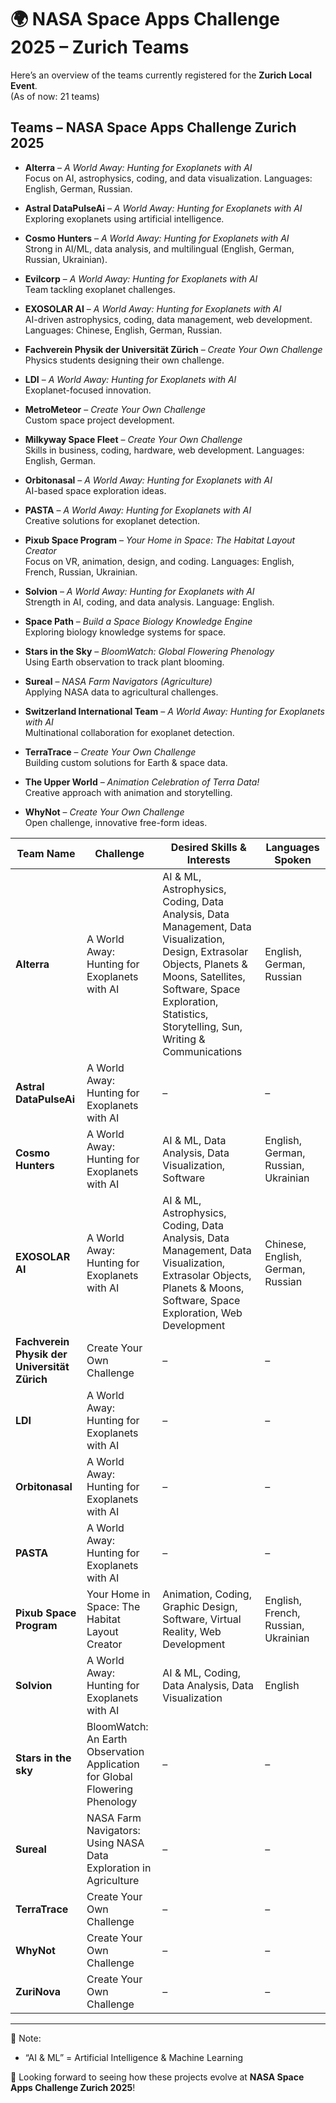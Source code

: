 # 🌍 NASA Space Apps Challenge 2025 – Zurich Teams

Here’s an overview of the teams currently registered for the **Zurich Local Event**.  
(As of now: 21 teams)

## Teams – NASA Space Apps Challenge Zurich 2025

- **Alterra** – *A World Away: Hunting for Exoplanets with AI*  
  Focus on AI, astrophysics, coding, and data visualization. Languages: English, German, Russian.

- **Astral DataPulseAi** – *A World Away: Hunting for Exoplanets with AI*  
  Exploring exoplanets using artificial intelligence.

- **Cosmo Hunters** – *A World Away: Hunting for Exoplanets with AI*  
  Strong in AI/ML, data analysis, and multilingual (English, German, Russian, Ukrainian).

- **Evilcorp** – *A World Away: Hunting for Exoplanets with AI*  
  Team tackling exoplanet challenges.

- **EXOSOLAR AI** – *A World Away: Hunting for Exoplanets with AI*  
  AI-driven astrophysics, coding, data management, web development. Languages: Chinese, English, German, Russian.

- **Fachverein Physik der Universität Zürich** – *Create Your Own Challenge*  
  Physics students designing their own challenge.

- **LDI** – *A World Away: Hunting for Exoplanets with AI*  
  Exoplanet-focused innovation.

- **MetroMeteor** – *Create Your Own Challenge*  
  Custom space project development.

- **Milkyway Space Fleet** – *Create Your Own Challenge*  
  Skills in business, coding, hardware, web development. Languages: English, German.

- **Orbitonasal** – *A World Away: Hunting for Exoplanets with AI*  
  AI-based space exploration ideas.

- **PASTA** – *A World Away: Hunting for Exoplanets with AI*  
  Creative solutions for exoplanet detection.

- **Pixub Space Program** – *Your Home in Space: The Habitat Layout Creator*  
  Focus on VR, animation, design, and coding. Languages: English, French, Russian, Ukrainian.

- **Solvion** – *A World Away: Hunting for Exoplanets with AI*  
  Strength in AI, coding, and data analysis. Language: English.

- **Space Path** – *Build a Space Biology Knowledge Engine*  
  Exploring biology knowledge systems for space.

- **Stars in the Sky** – *BloomWatch: Global Flowering Phenology*  
  Using Earth observation to track plant blooming.

- **Sureal** – *NASA Farm Navigators (Agriculture)*  
  Applying NASA data to agricultural challenges.

- **Switzerland International Team** – *A World Away: Hunting for Exoplanets with AI*  
  Multinational collaboration for exoplanet detection.

- **TerraTrace** – *Create Your Own Challenge*  
  Building custom solutions for Earth & space data.

- **The Upper World** – *Animation Celebration of Terra Data!*  
  Creative approach with animation and storytelling.

- **WhyNot** – *Create Your Own Challenge*  
  Open challenge, innovative free-form ideas.


| Team Name | Challenge | Desired Skills & Interests | Languages Spoken |
|-----------|-----------|----------------------------|------------------|
| **Alterra** | A World Away: Hunting for Exoplanets with AI | AI & ML, Astrophysics, Coding, Data Analysis, Data Management, Data Visualization, Design, Extrasolar Objects, Planets & Moons, Satellites, Software, Space Exploration, Statistics, Storytelling, Sun, Writing & Communications | English, German, Russian |
| **Astral DataPulseAi** | A World Away: Hunting for Exoplanets with AI | – | – |
| **Cosmo Hunters** | A World Away: Hunting for Exoplanets with AI | AI & ML, Data Analysis, Data Visualization, Software | English, German, Russian, Ukrainian |
| **EXOSOLAR AI** | A World Away: Hunting for Exoplanets with AI | AI & ML, Astrophysics, Coding, Data Analysis, Data Management, Data Visualization, Extrasolar Objects, Planets & Moons, Software, Space Exploration, Web Development | Chinese, English, German, Russian |
| **Fachverein Physik der Universität Zürich** | Create Your Own Challenge | – | – |
| **LDI** | A World Away: Hunting for Exoplanets with AI | – | – |
| **Orbitonasal** | A World Away: Hunting for Exoplanets with AI | – | – |
| **PASTA** | A World Away: Hunting for Exoplanets with AI | – | – |
| **Pixub Space Program** | Your Home in Space: The Habitat Layout Creator | Animation, Coding, Graphic Design, Software, Virtual Reality, Web Development | English, French, Russian, Ukrainian |
| **Solvion** | A World Away: Hunting for Exoplanets with AI | AI & ML, Coding, Data Analysis, Data Visualization | English |
| **Stars in the sky** | BloomWatch: An Earth Observation Application for Global Flowering Phenology | – | – |
| **Sureal** | NASA Farm Navigators: Using NASA Data Exploration in Agriculture | – | – |
| **TerraTrace** | Create Your Own Challenge | – | – |
| **WhyNot** | Create Your Own Challenge | – | – |
| **ZuriNova** | Create Your Own Challenge | – | – |

---

📌 Note:   
- “AI & ML” = Artificial Intelligence & Machine Learning  

🚀 Looking forward to seeing how these projects evolve at **NASA Space Apps Challenge Zurich 2025**!
